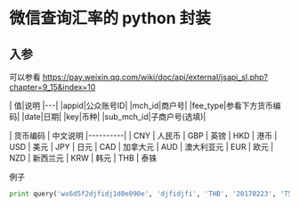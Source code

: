 # 微信查询汇率的 python 封装

## 入参
可以参看 https://pay.weixin.qq.com/wiki/doc/api/external/jsapi_sl.php?chapter=9_15&index=10

| 值|说明
|---|
|appid|公众账号ID|
|mch_id|商户号|
|fee_type|参看下方货币编码|
|date|日期|
|key|币种|
|sub_mch_id|子商户号(选填)|

| 货币编码 | 中文说明
|----------|
| CNY      | 人民币
| GBP      | 英镑
| HKD      | 港币
| USD      | 美元
| JPY      | 日元
| CAD      | 加拿大元
| AUD      | 澳大利亚元
| EUR      | 欧元
| NZD      | 新西兰元
| KRW      | 韩元
| THB      | 泰铢

例子

```python
print query('wx6d5f2djfidj1d0e090e', 'djfidjfi', 'THB', '20170223', 'T5iab0cX9Xem9KP0zLUldjifdifhywEYw7')
```
